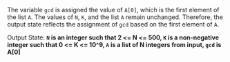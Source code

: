 The variable `gcd` is assigned the value of `A[0]`, which is the first element of the list `A`. The values of `N`, `K`, and the list `A` remain unchanged. Therefore, the output state reflects the assignment of `gcd` based on the first element of `A`.

Output State: **`N` is an integer such that 2 <= N <= 500, `K` is a non-negative integer such that 0 <= K <= 10^9, `A` is a list of N integers from input, `gcd` is A[0]**